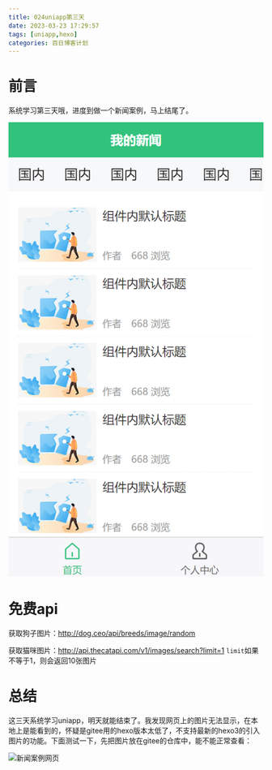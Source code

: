 ```yaml
---
title: 024uniapp第三天
date: 2023-03-23 17:29:57
tags: [uniapp,hexo]
categories: 百日博客计划
---
```


# 前言

系统学习第三天哦，进度到做一个新闻案例，马上结尾了。

![新闻案例网页](../images/新闻案例网页.png)

# 免费api

获取狗子图片：http://dog.ceo/api/breeds/image/random

获取猫咪图片：http://api.thecatapi.com/v1/images/search?limit=1
`limit`如果不等于1，则会返回10张图片

# 总结

这三天系统学习uniapp，明天就能结束了。我发现网页上的图片无法显示，在本地上是能看到的，怀疑是gitee用的hexo版本太低了，不支持最新的hexo3的引入图片的功能。下面测试一下，先把图片放在gitee的仓库中，能不能正常查看：

![新闻案例网页](https://gitee.com/t0o-yang/t0o-yang/raw/hexo/source/_posts/024uniapp%E7%AC%AC%E4%B8%89%E5%A4%A9/%E6%96%B0%E9%97%BB%E6%A1%88%E4%BE%8B%E7%BD%91%E9%A1%B5.png)



